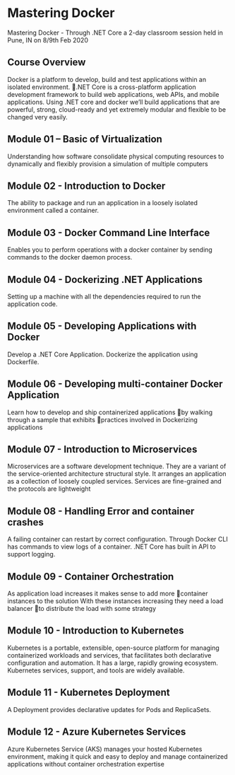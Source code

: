 # Mastering Docker
Mastering Docker - Through .NET Core a 2-day classroom session held in Pune, IN on 8/9th Feb 2020

## Course Overview
Docker is a platform to develop, build and test applications within an isolated environment. .NET Core is a cross-platform application development framework to build 
web applications, web APIs, and mobile applications. 
Using .NET core and docker we’ll build applications that are powerful, strong, cloud-ready 
and yet extremely modular and flexible to be changed very easily.

## Module 01 – Basic of Virtualization
Understanding how software consolidate physical computing resources to dynamically and flexibly provision a simulation of multiple computers

## Module 02 - Introduction to Docker
The ability to package and run an application in a loosely isolated environment called a container.

## Module 03 - Docker Command Line Interface
Enables you to perform operations with a docker container by sending commands to the docker daemon process.

## Module 04 - Dockerizing .NET Applications
Setting up a machine with all the dependencies required to run the application code.

## Module 05 - Developing Applications with Docker
Develop a .NET Core Application. Dockerize the application using Dockerfile.

## Module 06 - Developing multi-container Docker Application
Learn how to develop and ship containerized applications by walking through a sample that exhibits practices involved in Dockerizing applications

## Module 07 - Introduction to Microservices
Microservices are a software development technique. They are a variant of the service-oriented architecture structural style. It arranges an application as a collection of loosely coupled services. Services are fine-grained and the protocols are lightweight

## Module 08 - Handling Error and container crashes
A failing container can restart by correct configuration. Through Docker CLI has commands to view logs of a container. .NET Core has built in API to support logging.

## Module 09 - Container Orchestration
As application load increases it makes sense to add more container instances to the solution 
With these instances increasing they need a load balancer to distribute the load with some strategy

## Module 10 - Introduction to Kubernetes
Kubernetes is a portable, extensible, open-source platform for managing containerized workloads and services, that facilitates both declarative configuration and automation. It has a large, rapidly growing ecosystem. Kubernetes services, support, and tools are widely available.

## Module 11 - Kubernetes Deployment
A Deployment provides declarative updates for Pods and ReplicaSets.

## Module 12 - Azure Kubernetes Services
Azure Kubernetes Service (AKS) manages your hosted Kubernetes environment, making it quick and easy to deploy and manage containerized applications without container orchestration expertise

